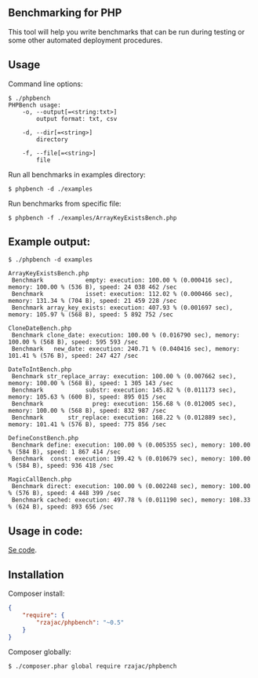## Benchmarking for PHP

This tool will help you write benchmarks that can be run during testing or some other automated deployment procedures.

## Usage

Command line options:

```
$ ./phpbench
PHPBench usage:
	-o, --output[=<string:txt>]
		output format: txt, csv

	-d, --dir[=<string>]
		directory

	-f, --file[=<string>]
		file
```

Run all benchmarks in examples directory:

```
$ phpbench -d ./examples
```

Run benchmarks from specific file:

```
$ phpbench -f ./examples/ArrayKeyExistsBench.php
```

## Example output:

```
$ ./phpbench -d examples

ArrayKeyExistsBench.php
 Benchmark            empty: execution: 100.00 % (0.000416 sec), memory: 100.00 % (536 B), speed: 24 038 462 /sec
 Benchmark            isset: execution: 112.02 % (0.000466 sec), memory: 131.34 % (704 B), speed: 21 459 228 /sec
 Benchmark array_key_exists: execution: 407.93 % (0.001697 sec), memory: 105.97 % (568 B), speed: 5 892 752 /sec

CloneDateBench.php
 Benchmark clone_date: execution: 100.00 % (0.016790 sec), memory: 100.00 % (568 B), speed: 595 593 /sec
 Benchmark   new_date: execution: 240.71 % (0.040416 sec), memory: 101.41 % (576 B), speed: 247 427 /sec

DateToIntBench.php
 Benchmark str_replace_array: execution: 100.00 % (0.007662 sec), memory: 100.00 % (568 B), speed: 1 305 143 /sec
 Benchmark            substr: execution: 145.82 % (0.011173 sec), memory: 105.63 % (600 B), speed: 895 015 /sec
 Benchmark              preg: execution: 156.68 % (0.012005 sec), memory: 100.00 % (568 B), speed: 832 987 /sec
 Benchmark       str_replace: execution: 168.22 % (0.012889 sec), memory: 101.41 % (576 B), speed: 775 856 /sec

DefineConstBench.php
 Benchmark define: execution: 100.00 % (0.005355 sec), memory: 100.00 % (584 B), speed: 1 867 414 /sec
 Benchmark  const: execution: 199.42 % (0.010679 sec), memory: 100.00 % (584 B), speed: 936 418 /sec

MagicCallBench.php
 Benchmark direct: execution: 100.00 % (0.002248 sec), memory: 100.00 % (576 B), speed: 4 448 399 /sec
 Benchmark cached: execution: 497.78 % (0.011190 sec), memory: 108.33 % (624 B), speed: 893 656 /sec
```

## Usage in code:

[Se code](examples/code.php).

## Installation

Composer install:

```json
{
    "require": {
        "rzajac/phpbench": "~0.5"
    }
}
```

Composer globally:

```
$ ./composer.phar global require rzajac/phpbench
```
